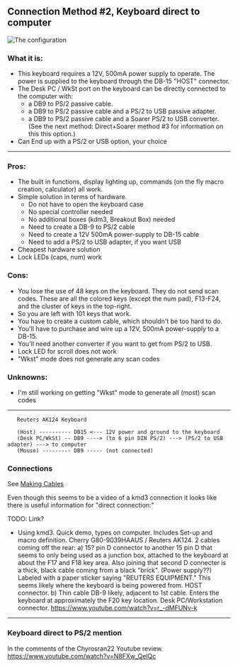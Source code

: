 ## Connection Method #2, Keyboard direct to computer

![The configuration](../master/images/Cherry%20G80-9009%20Direct.png "Direct connect diagram")

### What it is:

* This keyboard requires a 12V, 500mA power supply to operate. The power is
supplied to the keyboard through the DB-15 "HOST" connector.
* The Desk PC / WkSt port on the keyboard can be directly connected to the
computer with:
    - a DB9 to PS/2 passive cable. 
    - a DB9 to PS/2 passive cable and a PS/2 to USB passive adapter.
    - a DB9 to PS/2 passive cable and a Soarer PS/2 to USB converter.
    (See the next method: Direct+Soarer method #3 for information on this this option.) 
* Can End up with a PS/2 or USB option, your choice

---
### Pros:

* The built in functions, display lighting up, commands (on the fly macro creation,
calculator) all work. 
* Simple solution in terms of hardware. 
    - Do not have to open the keyboard case
    - No special controller needed
    - No additional boxes (kdm3, Breakout Box) needed
    - Need to create a DB-9 to PS/2 cable
    - Need to create a 12V 500mA power-supply to DB-15 cable
    - Need to add a PS/2 to USB adapter, if you want USB
* Cheapest hardware solution
* Lock LEDs (caps, num) work

### Cons:

* You lose the use of 48 keys on the keyboard. They do not send scan
codes. These are all the colored keys (except the num pad), F13-F24, and the
cluster of keys in the top-right. 
* So you are left with 101 keys that work.
* You have to create a custom cable, which shouldn't be too hard to do.
* You'll have to purchase and wire up a 12V, 500mA power-supply to a DB-15.
* You'll need another converter if you want to get from PS/2 to USB. 
* Lock LED for scroll does not work
* "Wkst" mode does not generate any scan codes

### Unknowns:

* I'm still working on getting "Wkst" mode to generate all (most) scan codes

---

```
   Reuters AK124 Keyboard
   
   (Host) ---------- DB15 <--- 12V power and ground to the keyboard
   (Desk PC/WkSt) -- DB9 ----> (to 6 pin DIN PS/2) ---> (PS/2 to USB adapter) ---> to computer
   (Mouse) --------- DB9 ----- (not connected)
```
### Connections

See [Making Cables](../master/making-cables.md "Cable making instructions")

Even though this seems to be a video of a kmd3 connection it looks like
there is useful information for "direct connection:"

TODO: Link?

* Using kmd3. Quick demo, types on computer. Includes Set-up and macro definition. 
Cherry G80-9039HAAUS / Reuters AK124. 2 cables coming off the rear: 
    a) 15? pin D connector to another 15 pin D that seems to only being used as
    a junction box, attached to the keyboard at about the F17 and F18 key area.
    Also joining that second D connecter is a thick, black cable coming from a
    black "brick". (Power supply??) Labeled with a paper sticker saying "REUTERS
    EQUIPMENT." This seems likely where the keyboard is being powered from.
    HOST connector.
    b) Thin cable DB-9 likely, adjacent to 1st cable. Enters the keyboard at approximately
    the F20 key location. Desk PC/Workstation connector.
    https://www.youtube.com/watch?v=r_-dMFUNv-k

---
### Keyboard direct to PS/2 mention

In the comments of the Chyrosran22 Youtube review. https://www.youtube.com/watch?v=N8FXw_QelQc

